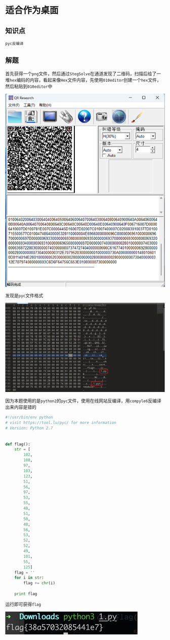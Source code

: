 # 适合作为桌面

## 知识点

`pyc反编译`

## 解题

首先获得一个`png`文件，然后通过`StegSolve`在通道发现了二维码，扫描后给了一堆`hex`编码的内容，看起来像`Hex`文件内容，先使用`010editor`创建一个`hex`文件，然后粘贴到`010editor`中

![](./img/适合作为桌面-1.png)

发现是`pyc`文件格式

![](./img/适合作为桌面-2.png)

因为本题使用的是`python2`的`pyc`文件，使用在线网站反编译，用`compyle6`反编译出来内容是错的

```python
#!/usr/bin/env python
# visit https://tool.lu/pyc/ for more information
# Version: Python 2.7


def flag():
    str = [
        102,
        108,
        97,
        103,
        123,
        51,
        56,
        97,
        53,
        55,
        48,
        51,
        50,
        48,
        56,
        53,
        52,
        52,
        49,
        101,
        55,
        125]
    flag = ''
    for i in str:
        flag += chr(i)
    
    print flag
```

运行即可获得`flag`

![](./img/适合作为桌面-4.png)